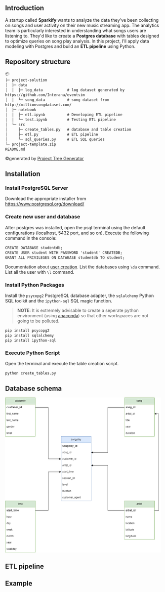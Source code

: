 ## Introduction

A startup called **Sparkify** wants to analyze the data they've been collecting on songs and user activity on their new music streaming app. The analytics team is particularly interested in understanding what songs users are listening to. They'd like to create a **Postgres database** with tables designed to optimize queries on song play analysis. In this project, I'll apply data modeling with Postgres and build an **ETL pipeline** using Python.

## Repository structure

```
📦 
├─ project-solution
│  ├─ data
│  │  ├─ log_data           # log dataset generated by https://github.com/Interana/eventsim
│  │  └─ song_data          # song dataset from http://millionsongdataset.com/
│  ├─ notebook
│  │  ├─ etl.ipynb          # Developing ETL pipeline
│  │  └─ test.ipynb         # Testing ETL pipeline
│  └─ src
│     ├─ create_tables.py   # database and table creation
│     ├─ etl.py             # ETL pipeline
│     └─ sql_queries.py     # ETL SQL queries
└─ project-template.zip
README.md
```
©generated by [Project Tree Generator](https://woochanleee.github.io/project-tree-generator)

## Installation

### Install PostgreSQL Server

Download the appropriate installer from https://www.postgresql.org/download/

### Create new user and database 

After postgres was installed, open the psql terminal using the default configurations (localhost, 5432 port, and so on).
Execute the following command in the console:

``` console
CREATE DATABASE studentdb;
CREATE USER student WITH PASSWORD 'student' CREATEDB;
GRANT ALL PRIVILEGES ON DATABASE studentdb TO student;
```

Documentation about [user creation](https://www.postgresql.org/docs/8.0/sql-createuser.html). List the databases using `\du` command. List all the user with `\l` command.

### Install Python Packages

Install the `psycopg2` PostgreSQL database adapter, the `sqlalchemy` Python SQL toolkit and the `ipython-sql` SQL magic function.
> **NOTE**:  It is extremely advisable to create a seperate python environment (using [anaconda](https://www.anaconda.com/)) so that other workspaces are not going to be polluted.

```
pip install psycopg2
pip install sqlalchemy
pip install ipython-sql
```

### Execute Python Script

Open the terminal and execute the table creation script.

```
python create_tables.py
```

## Database schema

![database schema](./img/sparkify_dbschema.png)

## ETL pipeline


## Example

